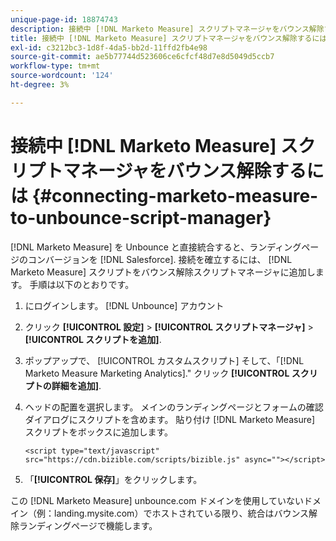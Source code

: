 ```yaml
---
unique-page-id: 18874743
description: 接続中 [!DNL Marketo Measure] スクリプトマネージャをバウンス解除するには — [!DNL Marketo Measure]  — 製品ドキュメント
title: 接続中 [!DNL Marketo Measure] スクリプトマネージャをバウンス解除するには
exl-id: c3212bc3-1d8f-4da5-bb2d-11ffd2fb4e98
source-git-commit: ae5b77744d523606ce6cfcf48d7e8d5049d5ccb7
workflow-type: tm+mt
source-wordcount: '124'
ht-degree: 3%

---
```


# 接続中 [!DNL Marketo Measure] スクリプトマネージャをバウンス解除するには {#connecting-marketo-measure-to-unbounce-script-manager}

[!DNL Marketo Measure] を Unbounce と直接統合すると、ランディングページのコンバージョンを [!DNL Salesforce]. 接続を確立するには、 [!DNL Marketo Measure] スクリプトをバウンス解除スクリプトマネージャに追加します。 手順は以下のとおりです。

1. にログインします。 [!DNL Unbounce] アカウント
1. クリック **[!UICONTROL 設定]** > **[!UICONTROL スクリプトマネージャ]** > **[!UICONTROL スクリプトを追加]**.
1. ポップアップで、 [!UICONTROL カスタムスクリプト] そして、「[!DNL Marketo Measure Marketing Analytics].&quot; クリック **[!UICONTROL スクリプトの詳細を追加]**.
1. ヘッドの配置を選択します。 メインのランディングページとフォームの確認ダイアログにスクリプトを含めます。 貼り付け [!DNL Marketo Measure] スクリプトをボックスに追加します。

   `<script type="text/javascript" src="https://cdn.bizible.com/scripts/bizible.js" async=""></script>`

1. 「**[!UICONTROL 保存]**」をクリックします。

この [!DNL Marketo Measure] unbounce.com ドメインを使用していないドメイン（例：landing.mysite.com）でホストされている限り、統合はバウンス解除ランディングページで機能します。

